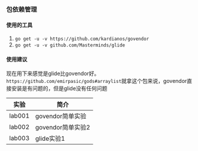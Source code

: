### 包依赖管理

#### 使用的工具
1. `go get -u -v https://github.com/kardianos/govendor`
2. `go get -u -v github.com/Masterminds/glide`

#### 使用建议
现在用下来感觉是glide比govendor好。
`https://github.com/emirpasic/gods#arraylist`就拿这个包来说，govendor直接安装是有问题的，但是glide没有任何问题

|实验|简介|
|---|---|
|lab001|govendor简单实验|
|lab002|govendor简单实验2|
|lab003|glide实验1|